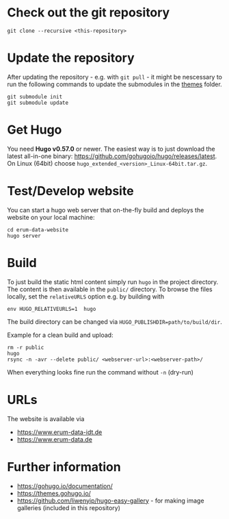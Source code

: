 # Check out the git repository

```
git clone --recursive <this-repository>
```

# Update the repository

After updating the repository - e.g. with `git pull` - it might be nescessary to
run the following commands to update the submodules in the [themes](themes)
folder.

```
git submodule init
git submodule update
```

# Get Hugo

You need **Hugo v0.57.0** or newer. The easiest way is to just download the
latest all-in-one binary: https://github.com/gohugoio/hugo/releases/latest. On
Linux (64bit) choose `hugo_extended_<version>_Linux-64bit.tar.gz`.

# Test/Develop website

You can start a hugo web server that on-the-fly build and deploys the website on your local machine:

```
cd erum-data-website
hugo server
```

# Build

To just build the static html content simply run `hugo` in the project
directory. The content is then available in the `public/` directory.
To browse the files locally, set the `relativeURLS` option e.g. by building with

```
env HUGO_RELATIVEURLS=1  hugo
```

The build directory can be changed via `HUGO_PUBLISHDIR=path/to/build/dir`.

Example for a clean build and upload:

```
rm -r public
hugo
rsync -n -avr --delete public/ <webserver-url>:<webserver-path>/
```

When everything looks fine run the command without `-n` (dry-run)

# URLs

The website is available via
- https://www.erum-data-idt.de
- https://www.erum-data.de

# Further information

- https://gohugo.io/documentation/
- https://themes.gohugo.io/
- https://github.com/liwenyip/hugo-easy-gallery - for making image galleries
  (included in this repository)
